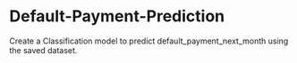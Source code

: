 # Default-Payment-Prediction
Create a Classification model to predict default_payment_next_month using the saved dataset.
